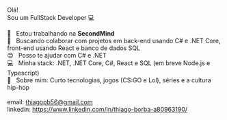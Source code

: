 
Olá!
 <br/> Sou um FullStack Developer :computer:

 :rocket:  &nbsp; Estou trabalhando na **SecondMind**
 <br/> :purple_heart: &nbsp; Buscando colaborar com projetos em back-end usando C# e .NET Core, front-end usando React e banco de dados SQL 
 <br/> :blush: &nbsp; Posso te ajudar com C# e .NET
 <br/> :computer: &nbsp; Minha stack: .NET, .NET Core, C#, React e SQL (em breve Node.js e Typescript)
 <br/> 💬  &nbsp; Sobre mim: Curto tecnologias, jogos (CS:GO e Lol), séries e a cultura hip-hop
 <br/>
 <br/> email: thiagopb56@gmail.com
 <br/> linkedin: https://www.linkedin.com/in/thiago-borba-a80963190/
